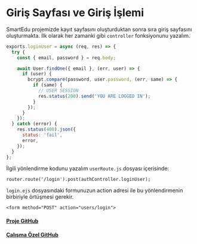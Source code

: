 Giriş Sayfası ve Giriş İşlemi
======
SmartEdu projemizde kayıt sayfasını oluşturduktan sonra sıra giriş sayfasını oluşturmakta. İlk olarak her zamanki gibi `controller` fonksiyonunu yazalım.

```javascript
exports.loginUser = async (req, res) => {
  try {
    const { email, password } = req.body;

    await User.findOne({ email }, (err, user) => {
      if (user) {
        bcrypt.compare(password, user.password, (err, same) => {
          if (same) {
            // USER SESSION
            res.status(200).send('YOU ARE LOGGED IN');
          }
        });
      }
    });
  } catch (error) {
    res.status(400).json({
      status: 'fail',
      error,
    });
  }
};

```

İlgili yönlendirme kodunu yazalım `userRoute.js` dosyası içerisinde:
```
router.route('/login').post(authController.loginUser);
```
`login.ejs` dosyasındaki formunuzun action adresi ile bu yönlendirmenin birbiriyle örtüşmesi gerekir.
```
<form method="POST" action="users/login">
```
#### [Proje GitHub](https://github.com/ArinSoftware/SmarteduProject)
#### [Çalışma Özel GitHub](https://github.com/ArinSoftware/SmarteduProject/commit/c324d2d57165d40d597c82f1957ab58df374af14)
